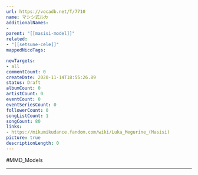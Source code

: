```yaml
---
url: https://vocadb.net/T/7710
name: マシシ式ルカ
additionalNames: 
- 
parent: "[[masisi-model]]"
related:
- "[[setsune-cele]]"
mappedNicoTags:

newTargets:
- all
commentCount: 0
createDate: 2020-11-14T18:55:26.89
status: Draft
albumCount: 0
artistCount: 0
eventCount: 0
eventSeriesCount: 0
followerCount: 0
songListCount: 1
songCount: 80
links: 
- https://mikumikudance.fandom.com/wiki/Luka_Megurine_(Masisi)
picture: true
descriptionLength: 0
---
```


#MMD_Models



---

